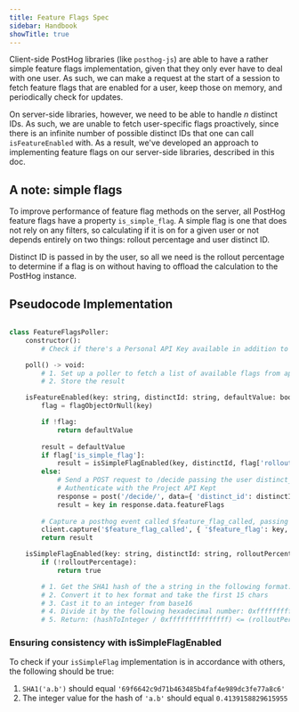 ```yaml
---
title: Feature Flags Spec
sidebar: Handbook
showTitle: true
---
```


Client-side PostHog libraries (like `posthog-js`) are able to have a rather simple feature flags implementation, given that they only ever have to deal with one user. As such, we can make a request at the start of a session to fetch feature flags that are enabled for a user, keep those on memory, and periodically check for updates. 

On server-side libraries, however, we need to be able to handle _n_ distinct IDs. As such, we are unable to fetch user-specific flags proactively, since there is an infinite number of possible distinct IDs that one can call `isFeatureEnabled` with. As a result, we've developed an approach to implementing feature flags on our server-side libraries, described in this doc.

## A note: simple flags

To improve performance of feature flag methods on the server, all PostHog feature flags have a property `is_simple_flag`. A simple flag is one that does not rely on any filters, so calculating if it is on for a given user or not depends entirely on two things: rollout percentage and user distinct ID. 

Distinct ID is passed in by the user, so all we need is the rollout percentage to determine if a flag is on without having to offload the calculation to the PostHog instance. 

## Pseudocode Implementation

```python

class FeatureFlagsPoller:
    constructor():
        # Check if there's a Personal API Key available in addition to the Project API Key

    poll() -> void:
        # 1. Set up a poller to fetch a list of available flags from api/feature_flag using the Personal API Key
        # 2. Store the result

    isFeatureEnabled(key: string, distinctId: string, defaultValue: boolean) -> boolean:
        flag = flagObjectOrNull(key)

        if !flag:
            return defaultValue
        
        result = defaultValue
        if flag['is_simple_flag']:
            result = isSimpleFlagEnabled(key, distinctId, flag['rollout_percentage'])
        else:
            # Send a POST request to /decide passing the user distinct_id in the request data
            # Authenticate with the Project API Kept
            response = post('/decide/', data={ 'distinct_id': distinctId  })
            result = key in response.data.featureFlags
        
        # Capture a posthog event called $feature_flag_called, passing the properties $feature_flag (the key) and $feature_flag_response
        client.capture('$feature_flag_called', { '$feature_flag': key, '$feature_flag_response': result })
        return result

    isSimpleFlagEnabled(key: string, distinctId: string, rolloutPercentage: int) -> boolean:
        if (!rolloutPercentage):
            return true

        # 1. Get the SHA1 hash of the a string in the following format: key.distinctId
        # 2. Convert it to hex format and take the first 15 chars
        # 3. Cast it to an integer from base16
        # 4. Divide it by the following hexadecimal number: 0xfffffffffffffff (1152921504606847000)
        # 5. Return: (hashToInteger / 0xfffffffffffffff) <= (rolloutPercentage / 100)
```

### Ensuring consistency with isSimpleFlagEnabled

To check if your `isSimpleFlag` implementation is in accordance with others, the following should be true:

1. `SHA1('a.b')` should equal `'69f6642c9d71b463485b4faf4e989dc3fe77a8c6'`
2. The integer value for the hash of `'a.b'` should equal `0.4139158829615955`